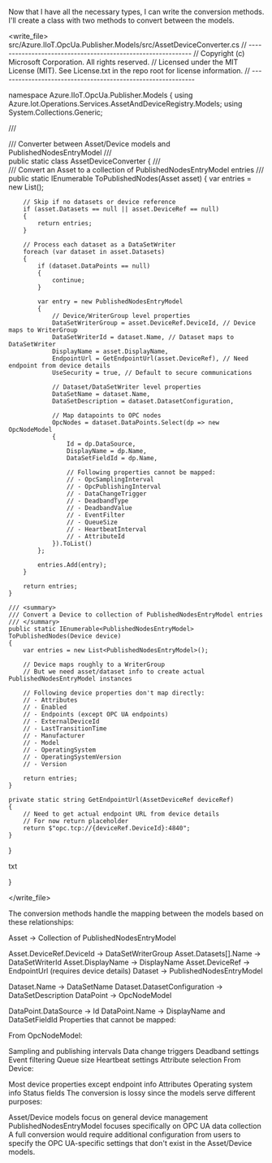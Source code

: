 Now that I have all the necessary types, I can write the conversion methods. I'll create a class with two methods to convert between the models.

<write_file>
src/Azure.IIoT.OpcUa.Publisher.Models/src/AssetDeviceConverter.cs
// ------------------------------------------------------------
//  Copyright (c) Microsoft Corporation.  All rights reserved.
//  Licensed under the MIT License (MIT). See License.txt in the repo root for license information.
// ------------------------------------------------------------

namespace Azure.IIoT.OpcUa.Publisher.Models
{
using Azure.Iot.Operations.Services.AssetAndDeviceRegistry.Models;
using System.Collections.Generic;

/// <summary>
/// Converter between Asset/Device models and PublishedNodesEntryModel
/// </summary>
public static class AssetDeviceConverter
{
    /// <summary>
    /// Convert an Asset to a collection of PublishedNodesEntryModel entries
    /// </summary>
    public static IEnumerable<PublishedNodesEntryModel> ToPublishedNodes(Asset asset)
    {
        var entries = new List<PublishedNodesEntryModel>();

        // Skip if no datasets or device reference
        if (asset.Datasets == null || asset.DeviceRef == null)
        {
            return entries;
        }

        // Process each dataset as a DataSetWriter
        foreach (var dataset in asset.Datasets)
        {
            if (dataset.DataPoints == null)
            {
                continue;
            }

            var entry = new PublishedNodesEntryModel
            {
                // Device/WriterGroup level properties
                DataSetWriterGroup = asset.DeviceRef.DeviceId, // Device maps to WriterGroup
                DataSetWriterId = dataset.Name, // Dataset maps to DataSetWriter
                DisplayName = asset.DisplayName,
                EndpointUrl = GetEndpointUrl(asset.DeviceRef), // Need endpoint from device details
                UseSecurity = true, // Default to secure communications

                // Dataset/DataSetWriter level properties
                DataSetName = dataset.Name,
                DataSetDescription = dataset.DatasetConfiguration,

                // Map datapoints to OPC nodes
                OpcNodes = dataset.DataPoints.Select(dp => new OpcNodeModel 
                {
                    Id = dp.DataSource,
                    DisplayName = dp.Name,
                    DataSetFieldId = dp.Name,

                    // Following properties cannot be mapped:
                    // - OpcSamplingInterval
                    // - OpcPublishingInterval  
                    // - DataChangeTrigger
                    // - DeadbandType
                    // - DeadbandValue
                    // - EventFilter
                    // - QueueSize
                    // - HeartbeatInterval
                    // - AttributeId
                }).ToList()
            };

            entries.Add(entry);
        }

        return entries;
    }

    /// <summary>
    /// Convert a Device to collection of PublishedNodesEntryModel entries
    /// </summary>
    public static IEnumerable<PublishedNodesEntryModel> ToPublishedNodes(Device device)
    {
        var entries = new List<PublishedNodesEntryModel>();

        // Device maps roughly to a WriterGroup
        // But we need asset/dataset info to create actual PublishedNodesEntryModel instances

        // Following device properties don't map directly:
        // - Attributes 
        // - Enabled
        // - Endpoints (except OPC UA endpoints)
        // - ExternalDeviceId
        // - LastTransitionTime
        // - Manufacturer
        // - Model
        // - OperatingSystem
        // - OperatingSystemVersion
        // - Version

        return entries;
    }

    private static string GetEndpointUrl(AssetDeviceRef deviceRef)
    {
        // Need to get actual endpoint URL from device details
        // For now return placeholder
        return $"opc.tcp://{deviceRef.DeviceId}:4840";
    }
}

txt



}

</write_file>

The conversion methods handle the mapping between the models based on these relationships:

Asset → Collection of PublishedNodesEntryModel

Asset.DeviceRef.DeviceId → DataSetWriterGroup
Asset.Datasets[].Name → DataSetWriterId
Asset.DisplayName → DisplayName
Asset.DeviceRef → EndpointUrl (requires device details)
Dataset → PublishedNodesEntryModel

Dataset.Name → DataSetName
Dataset.DatasetConfiguration → DataSetDescription
DataPoint → OpcNodeModel

DataPoint.DataSource → Id
DataPoint.Name → DisplayName and DataSetFieldId
Properties that cannot be mapped:

From OpcNodeModel:

Sampling and publishing intervals
Data change triggers
Deadband settings
Event filtering
Queue size
Heartbeat settings
Attribute selection
From Device:

Most device properties except endpoint info
Attributes
Operating system info
Status fields
The conversion is lossy since the models serve different purposes:

Asset/Device models focus on general device management
PublishedNodesEntryModel focuses specifically on OPC UA data collection
A full conversion would require additional configuration from users to specify the OPC UA-specific settings that don't exist in the Asset/Device models.